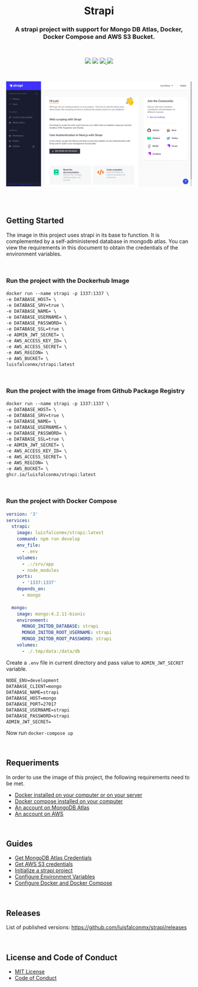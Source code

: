 <h1 align="center">Strapi</h1>

<h3 align="center">A strapi project with support for Mongo DB Atlas, Docker, Docker Compose and AWS S3 Bucket.
</h3>

<br>

<p align="center">
  <img src="https://img.shields.io/badge/Node%20js-14.15.4-3c730f?style=for-the-badge&logo=node.js&labelColor=20232a" />
  <img src="https://img.shields.io/badge/strapi-3.4.5-35408a?style=for-the-badge&logo=strapi&labelColor=20232a" />
  <a href="https://hub.docker.com/r/luisfalconmx/strapi">
    <img src="https://img.shields.io/endpoint?url=https://gist.githubusercontent.com/luisfalconmx/a5061f5a6d416bf2228bedc05f8dfa1b/raw/docker-badge.json" />
  </a>
  <a href="https://github.com/luisfalconmx/strapi/blob/main/LICENSE">
    <img src="https://img.shields.io/badge/license-MIT-orange?style=for-the-badge&logo=github&labelColor=20232a" />
  </a>
</p>

<br>

<p align="center">
  <img src="https://raw.githubusercontent.com/luisfalconmx/strapi/main/docs/images/strapi-cover.png" />
</p>

<br><br>

## Getting Started

The image in this project uses strapi in its base to function. It is complemented by a self-administered database in mongodb atlas. You can view the requirements in this document to obtain the credentials of the environment variables.

<br>

### Run the project with the Dockerhub Image

```
docker run --name strapi -p 1337:1337 \
-e DATABASE_HOST= \
-e DATABASE_SRV=true \
-e DATABASE_NAME= \
-e DATABASE_USERNAME= \
-e DATABASE_PASSWORD= \
-e DATABASE_SSL=true \
-e ADMIN_JWT_SECRET= \
-e AWS_ACCESS_KEY_ID= \
-e AWS_ACCESS_SECRET= \
-e AWS_REGION= \
-e AWS_BUCKET= \
luisfalconmx/strapi:latest
```

<br>

### Run the project with the image from Github Package Registry

```
docker run --name strapi -p 1337:1337 \
-e DATABASE_HOST= \
-e DATABASE_SRV=true \
-e DATABASE_NAME= \
-e DATABASE_USERNAME= \
-e DATABASE_PASSWORD= \
-e DATABASE_SSL=true \
-e ADMIN_JWT_SECRET= \
-e AWS_ACCESS_KEY_ID= \
-e AWS_ACCESS_SECRET= \
-e AWS_REGION= \
-e AWS_BUCKET= \
ghcr.io/luisfalconmx/strapi:latest
```

<br>

### Run the project with Docker Compose

```yml
version: '3'
services:
  strapi:
    image: luisfalconmx/strapi:latest
    command: npm run develop
    env_file:
      - .env
    volumes:
      - .:/srv/app
      - node_modules
    ports:
      - '1337:1337'
    depends_on:
      - mongo

  mongo:
    image: mongo:4.2.11-bionic
    environment:
      MONGO_INITDB_DATABASE: strapi
      MONGO_INITDB_ROOT_USERNAME: strapi
      MONGO_INITDB_ROOT_PASSWORD: strapi
    volumes:
      - ./.tmp/data:/data/db
```

Create a `.env` file in current directory and pass value to `ADMIN_JWT_SECRET` variable.

```
NODE_ENV=development
DATABASE_CLIENT=mongo
DATABASE_NAME=strapi
DATABASE_HOST=mongo
DATABASE_PORT=27017
DATABASE_USERNAME=strapi
DATABASE_PASSWORD=strapi
ADMIN_JWT_SECRET=
```

Now run `docker-compose up`

<br>

## Requeriments

In order to use the image of this project, the following requirements need to be met.

- [Docker installed on your computer or on your server](https://docs.docker.com/engine/install/)
- [Docker compose installed on your computer](https://docs.docker.com/compose/install/)
- [An account on MongoDB Atlas](https://www.mongodb.com/cloud/atlas)
- [An account on AWS](https://aws.amazon.com/)

<br>

## Guides

- [Get MongoDB Atlas Credentials](https://luisfalconmx.github.io/strapi/lang/eng/mongodb-atlas)
- [Get AWS S3 credentials](https://luisfalconmx.github.io/strapi/lang/eng/aws-s3)
- [Initialize a strapi project](https://luisfalconmx.github.io/strapi/lang/eng/start-project)
- [Configure Environment Variables](https://luisfalconmx.github.io/strapi/lang/eng/variables)
- [Configure Docker and Docker Compose](https://luisfalconmx.github.io/strapi/lang/eng/docker)

<br>

## Releases

List of published versions: https://github.com/luisfalconmx/strapi/releases

<br>

## License and Code of Conduct

- [MIT License](https://github.com/luisfalconmx/strapi/blob/main/LICENSE)
- [Code of Conduct](https://github.com/luisfalconmx/strapi/blob/main/CODE_OF_CONDUCT.md)

